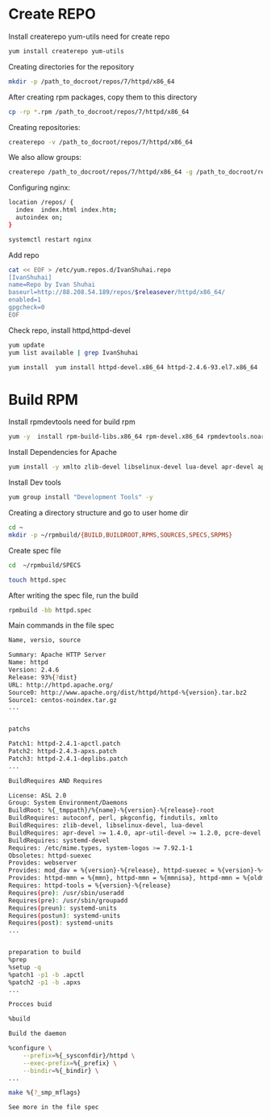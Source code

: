 # Create REPO

Install createrepo yum-utils need for create repo
```bash
yum install createrepo yum-utils
```


Creating directories for the repository

```bash
mkdir -p /path_to_docroot/repos/7/httpd/x86_64
```

After creating rpm packages, copy them to this directory

```bash
cp -rp *.rpm /path_to_docroot/repos/7/httpd/x86_64
```

Creating repositories:

```bash
createrepo -v /path_to_docroot/repos/7/httpd/x86_64
```

We also allow groups:

```bash
createrepo /path_to_docroot/repos/7/httpd/x86_64 -g /path_to_docroot/repos/7/httpd/x86_64/repodata/repomd.xml
```


Configuring nginx:

```bash
location /repos/ {
  index  index.html index.htm;
  autoindex on;
}

systemctl restart nginx
```

Add repo

```bash
cat << EOF > /etc/yum.repos.d/IvanShuhai.repo
[IvanShuhai]
name=Repo by Ivan Shuhai
baseurl=http://88.208.54.189/repos/$releasever/httpd/x86_64/
enabled=1
gpgcheck=0
EOF
```

Check repo, install httpd,httpd-devel

```bash
yum update
yum list available | grep IvanShuhai

yum install  yum install httpd-devel.x86_64 httpd-2.4.6-93.el7.x86_64
```


# Build RPM

Install rpmdevtools need for build rpm 

```bash
yum -y  install rpm-build-libs.x86_64 rpm-devel.x86_64 rpmdevtools.noarch
```

Install Dependencies for Apache 

```bash
yum install -y xmlto zlib-devel libselinux-devel lua-devel apr-devel apr-util-devel pcre-devel systemd-devel openssl-devel libxml2-devel
```

Install Dev tools

```bash
yum group install "Development Tools" -y
```

Creating a directory structure and go to user home dir

```bash
cd ~
mkdir -p ~/rpmbuild/{BUILD,BUILDROOT,RPMS,SOURCES,SPECS,SRPMS}
```

Create spec file

```bash
cd  ~/rpmbuild/SPECS

touch httpd.spec
```


After writing the spec file, run the build

```bash
rpmbuild -bb httpd.spec
```


Main commands in the file spec


```bash
Name, versio, source

Summary: Apache HTTP Server
Name: httpd
Version: 2.4.6
Release: 93%{?dist}
URL: http://httpd.apache.org/
Source0: http://www.apache.org/dist/httpd/httpd-%{version}.tar.bz2
Source1: centos-noindex.tar.gz
...


patchs

Patch1: httpd-2.4.1-apctl.patch
Patch2: httpd-2.4.3-apxs.patch
Patch3: httpd-2.4.1-deplibs.patch
...

BuildRequires AND Requires

License: ASL 2.0
Group: System Environment/Daemons
BuildRoot: %{_tmppath}/%{name}-%{version}-%{release}-root
BuildRequires: autoconf, perl, pkgconfig, findutils, xmlto
BuildRequires: zlib-devel, libselinux-devel, lua-devel
BuildRequires: apr-devel >= 1.4.0, apr-util-devel >= 1.2.0, pcre-devel >= 5.0
BuildRequires: systemd-devel
Requires: /etc/mime.types, system-logos >= 7.92.1-1
Obsoletes: httpd-suexec
Provides: webserver
Provides: mod_dav = %{version}-%{release}, httpd-suexec = %{version}-%{release}
Provides: httpd-mmn = %{mmn}, httpd-mmn = %{mmnisa}, httpd-mmn = %{oldmmnisa}
Requires: httpd-tools = %{version}-%{release}
Requires(pre): /usr/sbin/useradd
Requires(pre): /usr/sbin/groupadd
Requires(preun): systemd-units
Requires(postun): systemd-units
Requires(post): systemd-units
...


preparation to build
%prep
%setup -q
%patch1 -p1 -b .apctl
%patch2 -p1 -b .apxs
...

Procces buid

%build

Build the daemon

%configure \
 	--prefix=%{_sysconfdir}/httpd \
 	--exec-prefix=%{_prefix} \
 	--bindir=%{_bindir} \
...

make %{?_smp_mflags}

See more in the file spec

```


